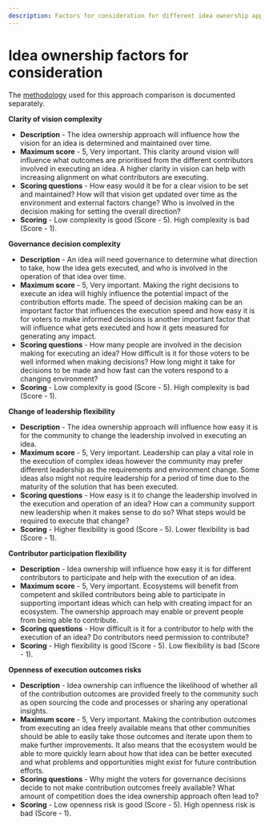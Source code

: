 ```yaml
---
description: Factors for consideration for different idea ownership approaches
---
```


# Idea ownership factors for consideration

The [methodology](https://docs.treasuries.co/analysis/approach-comparison-methodology) used for this approach comparison is documented separately.



**Clarity of vision complexity**

* **Description** - The idea ownership approach will influence how the vision for an idea is determined and maintained over time.
* **Maximum score** - 5, Very important. This clarity around vision will influence what outcomes are prioritised from the different contributors involved in executing an idea. A higher clarity in vision can help with increasing alignment on what contributors are executing.
* **Scoring questions** - How easy would it be for a clear vision to be set and maintained? How will that vision get updated over time as the environment and external factors change? Who is involved in the decision making for setting the overall direction?
* **Scoring** - Low complexity is good (Score - 5). High complexity is bad (Score - 1).



**Governance decision complexity**

* **Description** - An idea will need governance to determine what direction to take, how the idea gets executed, and who is involved in the operation of that idea over time.
* **Maximum score** - 5, Very important. Making the right decisions to execute an idea will highly influence the potential impact of the contribution efforts made. The speed of decision making can be an important factor that influences the execution speed and how easy it is for voters to make informed decisions is another important factor that will influence what gets executed and how it gets measured for generating any impact.
* **Scoring questions** - How many people are involved in the decision making for executing an idea? How difficult is it for those voters to be well informed when making decisions? How long might it take for decisions to be made and how fast can the voters respond to a changing environment?
* **Scoring** - Low complexity is good (Score - 5). High complexity is bad (Score - 1).



**Change of leadership flexibility**

* **Description** - The idea ownership approach will influence how easy it is for the community to change the leadership involved in executing an idea.
* **Maximum score** - 5, Very important. Leadership can play a vital role in the execution of complex ideas however the community may prefer different leadership as the requirements and environment change. Some ideas also might not require leadership for a period of time due to the maturity of the solution that has been executed.
* **Scoring questions** - How easy is it to change the leadership involved in the execution and operation of an idea? How can a community support new leadership when it makes sense to do so? What steps would be required to execute that change?
* **Scoring** - Higher flexibility is good (Score - 5). Lower flexibility is bad (Score - 1).



**Contributor participation flexibility**

* **Description** - Idea ownership will influence how easy it is for different contributors to participate and help with the execution of an idea.
* **Maximum score** - 5, Very important. Ecosystems will benefit from competent and skilled contributors being able to participate in supporting important ideas which can help with creating impact for an ecosystem. The ownership approach may enable or prevent people from being able to contribute.
* **Scoring questions** - How difficult is it for a contributor to help with the execution of an idea? Do contributors need permission to contribute?
* **Scoring** - High flexibility is good (Score - 5). Low flexibility is bad (Score - 1).



**Openness of execution outcomes risks**

* **Description** - Idea ownership can influence the likelihood of whether all of the contribution outcomes are provided freely to the community such as open sourcing the code and processes or sharing any operational insights.
* **Maximum score** - 5, Very important. Making the contribution outcomes from executing an idea freely available means that other communities should be able to easily take those outcomes and iterate upon them to make further improvements. It also means that the ecosystem would be able to more quickly learn about how that idea can be better executed and what problems and opportunities might exist for future contribution efforts.
* **Scoring questions** - Why might the voters for governance decisions decide to not make contribution outcomes freely available? What amount of competition does the idea ownership approach often lead to?
* **Scoring** - Low openness risk is good (Score - 5). High openness risk is bad (Score - 1).

